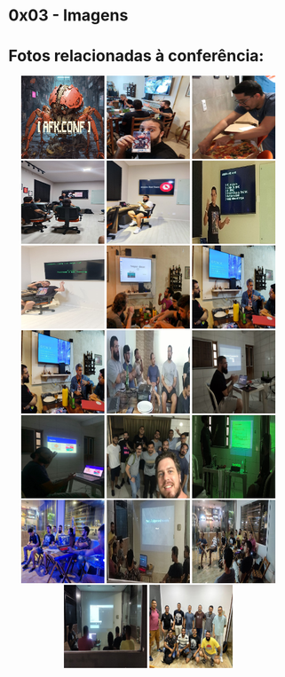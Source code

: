 # 0x03 - Imagens

# Fotos relacionadas à conferência:
<div style="width:100%;text-align:center;">
<img src="/assets/logo.jpg" alt="logo" style="height: 150px; width:150px;"/> <img src="/assets/afk.jpeg" alt="logo" style="height: 150px; width:150px;"/>
<img src="/assets/01.jpeg" alt="01" style="height: 150px; width:150px;"/> <img src="/assets/02.jpeg" alt="02" style="height: 150px; width:150px;"/>
<img src="/assets/03.jpeg" alt="03" style="height: 150px; width:150px;"/> <img src="/assets/04.jpeg" alt="04" style="height: 150px; width:150px;"/>
<img src="/assets/05.jpeg" alt="05" style="height: 150px; width:150px;"/> <img src="/assets/06.jpeg" alt="06" style="height: 150px; width:150px;"/>
<img src="/assets/07.jpeg" alt="07" style="height: 150px; width:150px;"/> <img src="/assets/07.jpeg" alt="08" style="height: 150px; width:150px;"/>
<img src="/assets/2023/6.jpeg" alt="09" style="height: 150px; width:150px;"/> <img src="/assets/2022/2.jpg" alt="10" style="height: 150px; width:150px;"/>
<img src="/assets/2022/3.JPG" alt="11" style="height: 150px; width:150px;"/> <img src="/assets/2022/4.JPG" alt="12" style="height: 150px; width:150px;"/>
<img src="/assets/2022/5.jpeg" alt="13" style="height: 150px; width:150px;"/> <img src="/assets/2023/1.jpeg" alt="14" style="height: 150px; width:150px;"/>
<img src="/assets/2023/2.jpeg" alt="15" style="height: 150px; width:150px;"/> <img src="/assets/2023/3.jpeg" alt="16" style="height: 150px; width:150px;"/>
<img src="/assets/2023/4.jpeg" alt="17" style="height: 150px; width:150px;"/> <img src="/assets/2023/5.jpeg" alt="18" style="height: 150px; width:150px;"/>
</div>
